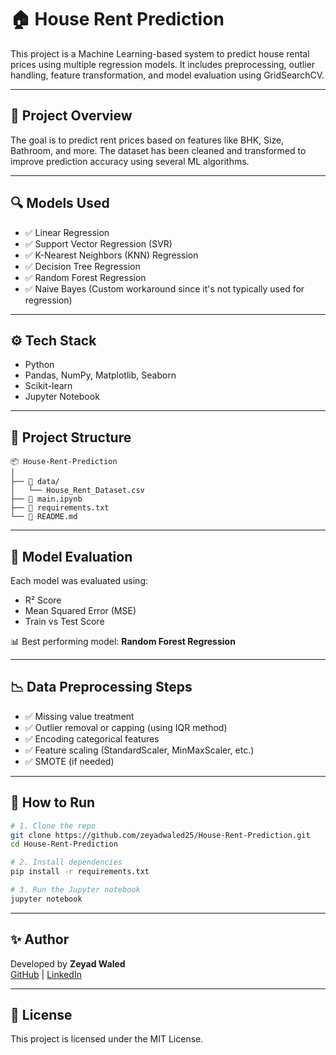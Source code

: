 
# 🏠 House Rent Prediction

This project is a Machine Learning-based system to predict house rental prices using multiple regression models. It includes preprocessing, outlier handling, feature transformation, and model evaluation using GridSearchCV.

---

## 📌 Project Overview

The goal is to predict rent prices based on features like BHK, Size, Bathroom, and more. The dataset has been cleaned and transformed to improve prediction accuracy using several ML algorithms.

---

## 🔍 Models Used

- ✅ Linear Regression
- ✅ Support Vector Regression (SVR)
- ✅ K-Nearest Neighbors (KNN) Regression
- ✅ Decision Tree Regression
- ✅ Random Forest Regression
- ✅ Naive Bayes (Custom workaround since it's not typically used for regression)

---

## ⚙️ Tech Stack

- Python
- Pandas, NumPy, Matplotlib, Seaborn
- Scikit-learn
- Jupyter Notebook

---

## 📁 Project Structure

```
📦 House-Rent-Prediction
│
├── 📂 data/
│   └── House_Rent_Dataset.csv
├── 📜 main.ipynb
├── 📜 requirements.txt
└── 📜 README.md
```

---

## 🧪 Model Evaluation

Each model was evaluated using:

- R² Score
- Mean Squared Error (MSE)
- Train vs Test Score

📊 Best performing model: **Random Forest Regression**

---

## 📉 Data Preprocessing Steps

- ✅ Missing value treatment  
- ✅ Outlier removal or capping (using IQR method)  
- ✅ Encoding categorical features  
- ✅ Feature scaling (StandardScaler, MinMaxScaler, etc.)  
- ✅ SMOTE (if needed)

---

## 🚀 How to Run

```bash
# 1. Clone the repo
git clone https://github.com/zeyadwaled25/House-Rent-Prediction.git
cd House-Rent-Prediction

# 2. Install dependencies
pip install -r requirements.txt

# 3. Run the Jupyter notebook
jupyter notebook
```

---

## ✨ Author

Developed by **Zeyad Waled**  
[GitHub](https://github.com/zeyadwaled25) | [LinkedIn](https://www.linkedin.com/in/zeyad-waled-3504a9295)

---

## 📌 License

This project is licensed under the MIT License.
